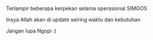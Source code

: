 Terlampir beberapa kerpekan selama operasional SIMGOS

Insya Allah akan di update seiring waktu dan kebutuhan

Jangan lupa Ngopi :)
